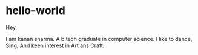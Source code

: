 # hello-world
Hey,

I am kanan sharma. A b.tech graduate in computer science.
I like to dance, Sing, And keen interest in Art ans Craft. 
